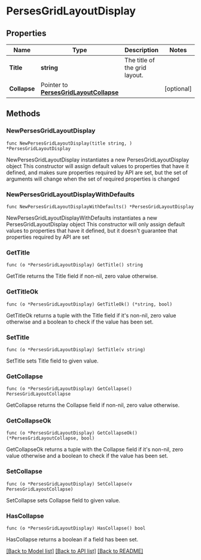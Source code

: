 # PersesGridLayoutDisplay

## Properties

Name | Type | Description | Notes
------------ | ------------- | ------------- | -------------
**Title** | **string** | The title of the grid layout. | 
**Collapse** | Pointer to [**PersesGridLayoutCollapse**](PersesGridLayoutCollapse.md) |  | [optional] 

## Methods

### NewPersesGridLayoutDisplay

`func NewPersesGridLayoutDisplay(title string, ) *PersesGridLayoutDisplay`

NewPersesGridLayoutDisplay instantiates a new PersesGridLayoutDisplay object
This constructor will assign default values to properties that have it defined,
and makes sure properties required by API are set, but the set of arguments
will change when the set of required properties is changed

### NewPersesGridLayoutDisplayWithDefaults

`func NewPersesGridLayoutDisplayWithDefaults() *PersesGridLayoutDisplay`

NewPersesGridLayoutDisplayWithDefaults instantiates a new PersesGridLayoutDisplay object
This constructor will only assign default values to properties that have it defined,
but it doesn't guarantee that properties required by API are set

### GetTitle

`func (o *PersesGridLayoutDisplay) GetTitle() string`

GetTitle returns the Title field if non-nil, zero value otherwise.

### GetTitleOk

`func (o *PersesGridLayoutDisplay) GetTitleOk() (*string, bool)`

GetTitleOk returns a tuple with the Title field if it's non-nil, zero value otherwise
and a boolean to check if the value has been set.

### SetTitle

`func (o *PersesGridLayoutDisplay) SetTitle(v string)`

SetTitle sets Title field to given value.


### GetCollapse

`func (o *PersesGridLayoutDisplay) GetCollapse() PersesGridLayoutCollapse`

GetCollapse returns the Collapse field if non-nil, zero value otherwise.

### GetCollapseOk

`func (o *PersesGridLayoutDisplay) GetCollapseOk() (*PersesGridLayoutCollapse, bool)`

GetCollapseOk returns a tuple with the Collapse field if it's non-nil, zero value otherwise
and a boolean to check if the value has been set.

### SetCollapse

`func (o *PersesGridLayoutDisplay) SetCollapse(v PersesGridLayoutCollapse)`

SetCollapse sets Collapse field to given value.

### HasCollapse

`func (o *PersesGridLayoutDisplay) HasCollapse() bool`

HasCollapse returns a boolean if a field has been set.


[[Back to Model list]](../README.md#documentation-for-models) [[Back to API list]](../README.md#documentation-for-api-endpoints) [[Back to README]](../README.md)


